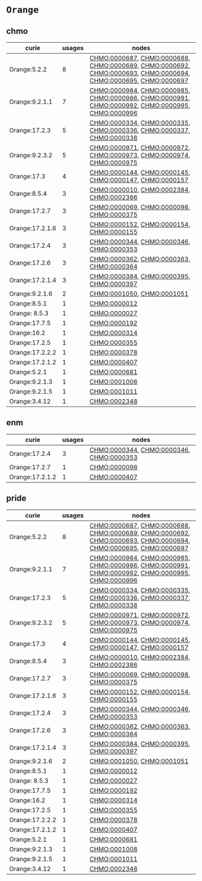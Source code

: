 # `Orange`

## chmo

| curie           |   usages | nodes                                                                                                                                                                                                                                                                                                                                                                                                                                  |
|-----------------|----------|----------------------------------------------------------------------------------------------------------------------------------------------------------------------------------------------------------------------------------------------------------------------------------------------------------------------------------------------------------------------------------------------------------------------------------------|
| Orange:5.2.2    |        8 | [CHMO:0000687](https://bioregistry.io/CHMO:0000687), [CHMO:0000688](https://bioregistry.io/CHMO:0000688), [CHMO:0000689](https://bioregistry.io/CHMO:0000689), [CHMO:0000692](https://bioregistry.io/CHMO:0000692), [CHMO:0000693](https://bioregistry.io/CHMO:0000693), [CHMO:0000694](https://bioregistry.io/CHMO:0000694), [CHMO:0000695](https://bioregistry.io/CHMO:0000695), [CHMO:0000697](https://bioregistry.io/CHMO:0000697) |
| Orange:9.2.1.1  |        7 | [CHMO:0000984](https://bioregistry.io/CHMO:0000984), [CHMO:0000985](https://bioregistry.io/CHMO:0000985), [CHMO:0000986](https://bioregistry.io/CHMO:0000986), [CHMO:0000991](https://bioregistry.io/CHMO:0000991), [CHMO:0000992](https://bioregistry.io/CHMO:0000992), [CHMO:0000995](https://bioregistry.io/CHMO:0000995), [CHMO:0000996](https://bioregistry.io/CHMO:0000996)                                                      |
| Orange:17.2.3   |        5 | [CHMO:0000334](https://bioregistry.io/CHMO:0000334), [CHMO:0000335](https://bioregistry.io/CHMO:0000335), [CHMO:0000336](https://bioregistry.io/CHMO:0000336), [CHMO:0000337](https://bioregistry.io/CHMO:0000337), [CHMO:0000338](https://bioregistry.io/CHMO:0000338)                                                                                                                                                                |
| Orange:9.2.3.2  |        5 | [CHMO:0000971](https://bioregistry.io/CHMO:0000971), [CHMO:0000972](https://bioregistry.io/CHMO:0000972), [CHMO:0000973](https://bioregistry.io/CHMO:0000973), [CHMO:0000974](https://bioregistry.io/CHMO:0000974), [CHMO:0000975](https://bioregistry.io/CHMO:0000975)                                                                                                                                                                |
| Orange:17.3     |        4 | [CHMO:0000144](https://bioregistry.io/CHMO:0000144), [CHMO:0000145](https://bioregistry.io/CHMO:0000145), [CHMO:0000147](https://bioregistry.io/CHMO:0000147), [CHMO:0000157](https://bioregistry.io/CHMO:0000157)                                                                                                                                                                                                                     |
| Orange:8.5.4    |        3 | [CHMO:0000010](https://bioregistry.io/CHMO:0000010), [CHMO:0002384](https://bioregistry.io/CHMO:0002384), [CHMO:0002386](https://bioregistry.io/CHMO:0002386)                                                                                                                                                                                                                                                                          |
| Orange:17.2.7   |        3 | [CHMO:0000069](https://bioregistry.io/CHMO:0000069), [CHMO:0000098](https://bioregistry.io/CHMO:0000098), [CHMO:0000375](https://bioregistry.io/CHMO:0000375)                                                                                                                                                                                                                                                                          |
| Orange:17.2.1.6 |        3 | [CHMO:0000152](https://bioregistry.io/CHMO:0000152), [CHMO:0000154](https://bioregistry.io/CHMO:0000154), [CHMO:0000155](https://bioregistry.io/CHMO:0000155)                                                                                                                                                                                                                                                                          |
| Orange:17.2.4   |        3 | [CHMO:0000344](https://bioregistry.io/CHMO:0000344), [CHMO:0000346](https://bioregistry.io/CHMO:0000346), [CHMO:0000353](https://bioregistry.io/CHMO:0000353)                                                                                                                                                                                                                                                                          |
| Orange:17.2.6   |        3 | [CHMO:0000362](https://bioregistry.io/CHMO:0000362), [CHMO:0000363](https://bioregistry.io/CHMO:0000363), [CHMO:0000364](https://bioregistry.io/CHMO:0000364)                                                                                                                                                                                                                                                                          |
| Orange:17.2.1.4 |        3 | [CHMO:0000384](https://bioregistry.io/CHMO:0000384), [CHMO:0000395](https://bioregistry.io/CHMO:0000395), [CHMO:0000397](https://bioregistry.io/CHMO:0000397)                                                                                                                                                                                                                                                                          |
| Orange:9.2.1.6  |        2 | [CHMO:0001050](https://bioregistry.io/CHMO:0001050), [CHMO:0001051](https://bioregistry.io/CHMO:0001051)                                                                                                                                                                                                                                                                                                                               |
| Orange:8.5.1    |        1 | [CHMO:0000012](https://bioregistry.io/CHMO:0000012)                                                                                                                                                                                                                                                                                                                                                                                    |
| Orange: 8.5.3   |        1 | [CHMO:0000027](https://bioregistry.io/CHMO:0000027)                                                                                                                                                                                                                                                                                                                                                                                    |
| Orange:17.7.5   |        1 | [CHMO:0000192](https://bioregistry.io/CHMO:0000192)                                                                                                                                                                                                                                                                                                                                                                                    |
| Orange:16.2     |        1 | [CHMO:0000314](https://bioregistry.io/CHMO:0000314)                                                                                                                                                                                                                                                                                                                                                                                    |
| Orange:17.2.5   |        1 | [CHMO:0000355](https://bioregistry.io/CHMO:0000355)                                                                                                                                                                                                                                                                                                                                                                                    |
| Orange:17.2.2.2 |        1 | [CHMO:0000378](https://bioregistry.io/CHMO:0000378)                                                                                                                                                                                                                                                                                                                                                                                    |
| Orange:17.2.1.2 |        1 | [CHMO:0000407](https://bioregistry.io/CHMO:0000407)                                                                                                                                                                                                                                                                                                                                                                                    |
| Orange:5.2.1    |        1 | [CHMO:0000681](https://bioregistry.io/CHMO:0000681)                                                                                                                                                                                                                                                                                                                                                                                    |
| Orange:9.2.1.3  |        1 | [CHMO:0001008](https://bioregistry.io/CHMO:0001008)                                                                                                                                                                                                                                                                                                                                                                                    |
| Orange:9.2.1.5  |        1 | [CHMO:0001011](https://bioregistry.io/CHMO:0001011)                                                                                                                                                                                                                                                                                                                                                                                    |
| Orange:3.4.12   |        1 | [CHMO:0002348](https://bioregistry.io/CHMO:0002348)                                                                                                                                                                                                                                                                                                                                                                                    |

## enm

| curie           |   usages | nodes                                                                                                                                                         |
|-----------------|----------|---------------------------------------------------------------------------------------------------------------------------------------------------------------|
| Orange:17.2.4   |        3 | [CHMO:0000344](https://bioregistry.io/CHMO:0000344), [CHMO:0000346](https://bioregistry.io/CHMO:0000346), [CHMO:0000353](https://bioregistry.io/CHMO:0000353) |
| Orange:17.2.7   |        1 | [CHMO:0000098](https://bioregistry.io/CHMO:0000098)                                                                                                           |
| Orange:17.2.1.2 |        1 | [CHMO:0000407](https://bioregistry.io/CHMO:0000407)                                                                                                           |

## pride

| curie           |   usages | nodes                                                                                                                                                                                                                                                                                                                                                                                                                                  |
|-----------------|----------|----------------------------------------------------------------------------------------------------------------------------------------------------------------------------------------------------------------------------------------------------------------------------------------------------------------------------------------------------------------------------------------------------------------------------------------|
| Orange:5.2.2    |        8 | [CHMO:0000687](https://bioregistry.io/CHMO:0000687), [CHMO:0000688](https://bioregistry.io/CHMO:0000688), [CHMO:0000689](https://bioregistry.io/CHMO:0000689), [CHMO:0000692](https://bioregistry.io/CHMO:0000692), [CHMO:0000693](https://bioregistry.io/CHMO:0000693), [CHMO:0000694](https://bioregistry.io/CHMO:0000694), [CHMO:0000695](https://bioregistry.io/CHMO:0000695), [CHMO:0000697](https://bioregistry.io/CHMO:0000697) |
| Orange:9.2.1.1  |        7 | [CHMO:0000984](https://bioregistry.io/CHMO:0000984), [CHMO:0000985](https://bioregistry.io/CHMO:0000985), [CHMO:0000986](https://bioregistry.io/CHMO:0000986), [CHMO:0000991](https://bioregistry.io/CHMO:0000991), [CHMO:0000992](https://bioregistry.io/CHMO:0000992), [CHMO:0000995](https://bioregistry.io/CHMO:0000995), [CHMO:0000996](https://bioregistry.io/CHMO:0000996)                                                      |
| Orange:17.2.3   |        5 | [CHMO:0000334](https://bioregistry.io/CHMO:0000334), [CHMO:0000335](https://bioregistry.io/CHMO:0000335), [CHMO:0000336](https://bioregistry.io/CHMO:0000336), [CHMO:0000337](https://bioregistry.io/CHMO:0000337), [CHMO:0000338](https://bioregistry.io/CHMO:0000338)                                                                                                                                                                |
| Orange:9.2.3.2  |        5 | [CHMO:0000971](https://bioregistry.io/CHMO:0000971), [CHMO:0000972](https://bioregistry.io/CHMO:0000972), [CHMO:0000973](https://bioregistry.io/CHMO:0000973), [CHMO:0000974](https://bioregistry.io/CHMO:0000974), [CHMO:0000975](https://bioregistry.io/CHMO:0000975)                                                                                                                                                                |
| Orange:17.3     |        4 | [CHMO:0000144](https://bioregistry.io/CHMO:0000144), [CHMO:0000145](https://bioregistry.io/CHMO:0000145), [CHMO:0000147](https://bioregistry.io/CHMO:0000147), [CHMO:0000157](https://bioregistry.io/CHMO:0000157)                                                                                                                                                                                                                     |
| Orange:8.5.4    |        3 | [CHMO:0000010](https://bioregistry.io/CHMO:0000010), [CHMO:0002384](https://bioregistry.io/CHMO:0002384), [CHMO:0002386](https://bioregistry.io/CHMO:0002386)                                                                                                                                                                                                                                                                          |
| Orange:17.2.7   |        3 | [CHMO:0000069](https://bioregistry.io/CHMO:0000069), [CHMO:0000098](https://bioregistry.io/CHMO:0000098), [CHMO:0000375](https://bioregistry.io/CHMO:0000375)                                                                                                                                                                                                                                                                          |
| Orange:17.2.1.6 |        3 | [CHMO:0000152](https://bioregistry.io/CHMO:0000152), [CHMO:0000154](https://bioregistry.io/CHMO:0000154), [CHMO:0000155](https://bioregistry.io/CHMO:0000155)                                                                                                                                                                                                                                                                          |
| Orange:17.2.4   |        3 | [CHMO:0000344](https://bioregistry.io/CHMO:0000344), [CHMO:0000346](https://bioregistry.io/CHMO:0000346), [CHMO:0000353](https://bioregistry.io/CHMO:0000353)                                                                                                                                                                                                                                                                          |
| Orange:17.2.6   |        3 | [CHMO:0000362](https://bioregistry.io/CHMO:0000362), [CHMO:0000363](https://bioregistry.io/CHMO:0000363), [CHMO:0000364](https://bioregistry.io/CHMO:0000364)                                                                                                                                                                                                                                                                          |
| Orange:17.2.1.4 |        3 | [CHMO:0000384](https://bioregistry.io/CHMO:0000384), [CHMO:0000395](https://bioregistry.io/CHMO:0000395), [CHMO:0000397](https://bioregistry.io/CHMO:0000397)                                                                                                                                                                                                                                                                          |
| Orange:9.2.1.6  |        2 | [CHMO:0001050](https://bioregistry.io/CHMO:0001050), [CHMO:0001051](https://bioregistry.io/CHMO:0001051)                                                                                                                                                                                                                                                                                                                               |
| Orange:8.5.1    |        1 | [CHMO:0000012](https://bioregistry.io/CHMO:0000012)                                                                                                                                                                                                                                                                                                                                                                                    |
| Orange: 8.5.3   |        1 | [CHMO:0000027](https://bioregistry.io/CHMO:0000027)                                                                                                                                                                                                                                                                                                                                                                                    |
| Orange:17.7.5   |        1 | [CHMO:0000192](https://bioregistry.io/CHMO:0000192)                                                                                                                                                                                                                                                                                                                                                                                    |
| Orange:16.2     |        1 | [CHMO:0000314](https://bioregistry.io/CHMO:0000314)                                                                                                                                                                                                                                                                                                                                                                                    |
| Orange:17.2.5   |        1 | [CHMO:0000355](https://bioregistry.io/CHMO:0000355)                                                                                                                                                                                                                                                                                                                                                                                    |
| Orange:17.2.2.2 |        1 | [CHMO:0000378](https://bioregistry.io/CHMO:0000378)                                                                                                                                                                                                                                                                                                                                                                                    |
| Orange:17.2.1.2 |        1 | [CHMO:0000407](https://bioregistry.io/CHMO:0000407)                                                                                                                                                                                                                                                                                                                                                                                    |
| Orange:5.2.1    |        1 | [CHMO:0000681](https://bioregistry.io/CHMO:0000681)                                                                                                                                                                                                                                                                                                                                                                                    |
| Orange:9.2.1.3  |        1 | [CHMO:0001008](https://bioregistry.io/CHMO:0001008)                                                                                                                                                                                                                                                                                                                                                                                    |
| Orange:9.2.1.5  |        1 | [CHMO:0001011](https://bioregistry.io/CHMO:0001011)                                                                                                                                                                                                                                                                                                                                                                                    |
| Orange:3.4.12   |        1 | [CHMO:0002348](https://bioregistry.io/CHMO:0002348)                                                                                                                                                                                                                                                                                                                                                                                    |

